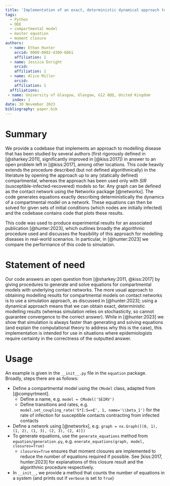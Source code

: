 ```yaml
---
title: 'Implementation of an exact, deterministic dynamical approach to compartmental models of disease'
tags:
  - Python
  - ODE
  - compartmental model
  - master equation
  - moment closure
authors:
  - name: Ethan Hunter
    orcid: 0000-0002-4309-6861
    affiliation: 1
  - name: Jessica Enright
    orcid: 
    affiliation: 1
  - name: Alice Miller 
    orcid: 
    affiliation: 1
  affiliations:
 - name: University of Glasgow, Glasgow, G12 8QQ, United Kingdom
   index: 1
date: 30 November 2023
bibliography: paper.bib
---
```


# Summary

We provide a codebase that implements an approach to modelling disease that has been studied by several authors 
(first rigorously defined in [@sharkey:2011], significantly improved in [@kiss:2017]) in answer to an open problem left
in [@kiss:2017], among other locations. This code heavily extends the procedure described (but not defined 
algorithmically) in the literature by opening the approach up to any (statically defined) compartmental, whereas the
approach has been used only with $SIR$ (susceptible-infected-recovered) models so far. Any graph can be defined as the
contact network using the Networkx package [@networkx]. The code generates equations exactly describing
deterministically the dynamics of a compartmental model on a network. These equations can then be solved for given sets
of initial conditions (which nodes are initially infected) and the codebase contains code that plots these results.

This code was used to produce experimental results for an associated publication [@hunter:2023], which outlines broadly
the algorithmic procedure used and discusses the feasibility of this approach for modelling diseases in real-world 
scenarios. In particular, in [@hunter:2023] we compare the performance of this code to simulation.

# Statement of need

Our code answers an open question from [@sharkey:2011, @kiss:2017] by giving procedures to generate and solve equations
for compartmental models with underlying contact networks. The more usual approach to obtaining modelling results for
compartmental models on contact networks is to use a simulation approach, as discussed in [@hunter:2023]; using a
dynamical approach means that we can obtain exact, deterministic modelling results (whereas simulation relies on 
stochasticity, so cannot guarantee convergence to the correct answer). While in [@hunter:2023] we show that simulation
is always faster than generating and solving equations (and explain the computational theory to address why this is the 
case), this implementation is intended for use in situations where epidemiologists require certainty in the correctness 
of the outputted answer.

# Usage

An example is given in the `__init__.py` file in the `equation` package. Broadly, steps there are as follows:
 - Define a compartmental model using the `CModel` class, adapted from [@compyrtment].
   - Define a name, e.g. `model = CModel('SEIRV')`
   - Define transitions and rates, e.g. `model.set_coupling_rate('S*I:S=>E', 1, name='\\beta_1')` for the rate of 
     infection for susceptible contacts contracting from infected contacts
 - Define a network using [@networkx], e.g. `graph = nx.Graph([(0, 1), (1, 2), (1, 3), (2, 3), (2, 4)])`
 - To generate equations, use the `generate_equations` method from `equation/generation.py`, e.g. 
   `enerate_equations(graph, model, closures=True)`
   - `closures=True` ensures that moment closures are implemented to reduce the number of equations required if possible.
     See [kiss:2017, hunter:2023] for explanations of this closure result and the algorithmic procedure respectively. 
 - In `__init__`, we provide a method that counts the number of equations in a system (and prints out if `verbose` is 
   set to `True`)